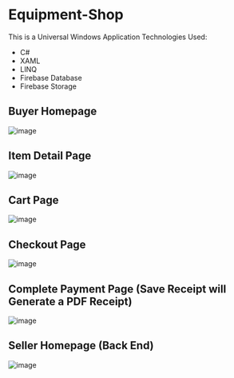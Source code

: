 # Equipment-Shop

This is a Universal Windows Application
Technologies Used:
- C#
- XAML
- LINQ
- Firebase Database
- Firebase Storage

## Buyer Homepage
![image](https://user-images.githubusercontent.com/57948673/129434036-a8fd39f3-e0c2-4c05-9c6e-5b6c018e8c19.png)

## Item Detail Page 
![image](https://user-images.githubusercontent.com/57948673/129434079-400e06d7-ee42-41bb-bf85-83e2aca57a45.png)

## Cart Page
![image](https://user-images.githubusercontent.com/57948673/129434096-a2745863-5628-42f2-b808-5a9578657bd8.png)

## Checkout Page
![image](https://user-images.githubusercontent.com/57948673/129434103-42ac4907-35bb-47d2-bad1-39eebeb75032.png)

## Complete Payment Page (Save Receipt will Generate a PDF Receipt)
![image](https://user-images.githubusercontent.com/57948673/129434112-870ceb1a-c59e-4c39-bf2a-7dd132ea2513.png)

## Seller Homepage (Back End)
![image](https://user-images.githubusercontent.com/57948673/129434072-fe4014c3-927a-49ab-ab8a-d2fa8d894d18.png)
